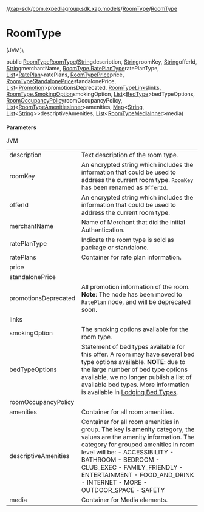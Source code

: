 //[xap-sdk](../../../index.md)/[com.expediagroup.sdk.xap.models](../index.md)/[RoomType](index.md)/[RoomType](-room-type.md)

# RoomType

[JVM]\

public [RoomType](index.md)[RoomType](-room-type.md)([String](https://docs.oracle.com/javase/8/docs/api/java/lang/String.html)description, [String](https://docs.oracle.com/javase/8/docs/api/java/lang/String.html)roomKey, [String](https://docs.oracle.com/javase/8/docs/api/java/lang/String.html)offerId, [String](https://docs.oracle.com/javase/8/docs/api/java/lang/String.html)merchantName, [RoomType.RatePlanType](-rate-plan-type/index.md)ratePlanType, [List](https://docs.oracle.com/javase/8/docs/api/java/util/List.html)&lt;[RatePlan](../-rate-plan/index.md)&gt;ratePlans, [RoomTypePrice](../-room-type-price/index.md)price, [RoomTypeStandalonePrice](../-room-type-standalone-price/index.md)standalonePrice, [List](https://docs.oracle.com/javase/8/docs/api/java/util/List.html)&lt;[Promotion](../-promotion/index.md)&gt;promotionsDeprecated, [RoomTypeLinks](../-room-type-links/index.md)links, [RoomType.SmokingOption](-smoking-option/index.md)smokingOption, [List](https://docs.oracle.com/javase/8/docs/api/java/util/List.html)&lt;[BedType](../-bed-type/index.md)&gt;bedTypeOptions, [RoomOccupancyPolicy](../-room-occupancy-policy/index.md)roomOccupancyPolicy, [List](https://docs.oracle.com/javase/8/docs/api/java/util/List.html)&lt;[RoomTypeAmenitiesInner](../-room-type-amenities-inner/index.md)&gt;amenities, [Map](https://docs.oracle.com/javase/8/docs/api/java/util/Map.html)&lt;[String](https://docs.oracle.com/javase/8/docs/api/java/lang/String.html), [List](https://docs.oracle.com/javase/8/docs/api/java/util/List.html)&lt;[String](https://docs.oracle.com/javase/8/docs/api/java/lang/String.html)&gt;&gt;descriptiveAmenities, [List](https://docs.oracle.com/javase/8/docs/api/java/util/List.html)&lt;[RoomTypeMediaInner](../-room-type-media-inner/index.md)&gt;media)

#### Parameters

JVM

| | |
|---|---|
| description | Text description of the room type. |
| roomKey | An encrypted string which includes the information that could be used to address the current room type.  `RoomKey` has been renamed as `OfferId`. |
| offerId | An encrypted string which includes the information that could be used to address the current room type. |
| merchantName | Name of Merchant that did the initial Authentication. |
| ratePlanType | Indicate the room type is sold as package or standalone. |
| ratePlans | Container for rate plan information. |
| price |
| standalonePrice |
| promotionsDeprecated | All promotion information of the room.  **Note**: The node has been moved to `RatePlan` node, and will be deprecated soon. |
| links |
| smokingOption | The smoking options available for the room type. |
| bedTypeOptions | Statement of bed types available for this offer. A room may have several bed type options available.  **NOTE**: due to the large number of bed type options available, we no longer publish a list of available bed types. More information is available in [Lodging Bed Types](https://developers.expediagroup.com/xap/products/xap/lodging/references/bed-types). |
| roomOccupancyPolicy |
| amenities | Container for all room amenities. |
| descriptiveAmenities | Container for all room amenities in group.  The key is amenity category, the values are the amenity information. The category for grouped amenities in room level will be: - ACCESSIBILITY - BATHROOM - BEDROOM - CLUB_EXEC - FAMILY_FRIENDLY - ENTERTAINMENT - FOOD_AND_DRINK - INTERNET - MORE - OUTDOOR_SPACE - SAFETY |
| media | Container for Media elements. |
